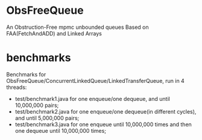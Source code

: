 # ObsFreeQueue
An Obstruction-Free mpmc unbounded queues Based on FAA(FetchAndADD) and Linked Arrays
# benchmarks
Benchmarks for ObsFreeQueue/ConcurrentLinkedQueue/LinkedTransferQueue, run in 4 threads:
- test/benchmark1.java for one enqueue/one dequeue, and until 10,000,000 pairs;
- test/benchmark2.java for one enqueue/one dequeue(in different cycles), and until 5,000,000 pairs;
- test/benchmark3.java for one enqueue until 10,000,000 times and then one dequeue until 10,000,000 times;
